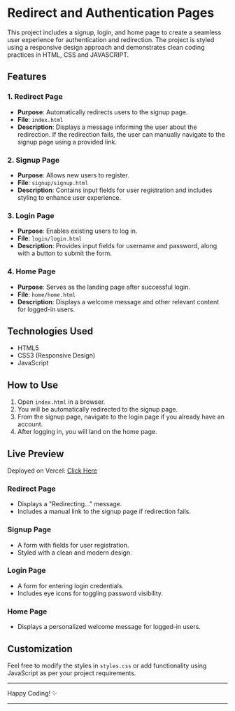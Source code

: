 # Redirect and Authentication Pages

This project includes a signup, login, and home page to create a seamless user experience for authentication and redirection. The project is styled using a responsive design approach and demonstrates clean coding practices in HTML, CSS and JAVASCRIPT.

## Features

### 1. Redirect Page
- **Purpose**: Automatically redirects users to the signup page.
- **File**: `index.html`
- **Description**: Displays a message informing the user about the redirection. If the redirection fails, the user can manually navigate to the signup page using a provided link.

### 2. Signup Page
- **Purpose**: Allows new users to register.
- **File**: `signup/signup.html`
- **Description**: Contains input fields for user registration and includes styling to enhance user experience.

### 3. Login Page
- **Purpose**: Enables existing users to log in.
- **File**: `login/login.html`
- **Description**: Provides input fields for username and password, along with a button to submit the form.

### 4. Home Page
- **Purpose**: Serves as the landing page after successful login.
- **File**: `home/home.html`
- **Description**: Displays a welcome message and other relevant content for logged-in users.

## Technologies Used
- HTML5
- CSS3 (Responsive Design)
- JavaScript 

## How to Use
1. Open `index.html` in a browser.
2. You will be automatically redirected to the signup page.
3. From the signup page, navigate to the login page if you already have an account.
4. After logging in, you will land on the home page.

## Live Preview
Deployed on Vercel: [Click Here](https://authentication-form-sepia.vercel.app/login/login.html)

### Redirect Page
- Displays a "Redirecting..." message.
- Includes a manual link to the signup page if redirection fails.

### Signup Page
- A form with fields for user registration.
- Styled with a clean and modern design.

### Login Page
- A form for entering login credentials.
- Includes eye icons for toggling password visibility.

### Home Page
- Displays a personalized welcome message for logged-in users.

## Customization
Feel free to modify the styles in `styles.css` or add functionality using JavaScript as per your project requirements.

--- 

Happy Coding! ✨  

---
